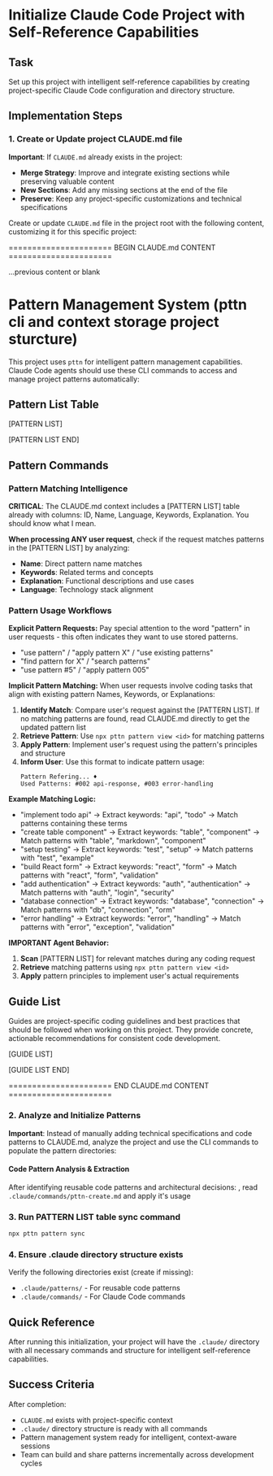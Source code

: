 # Initialize Claude Code Project with Self-Reference Capabilities

## Task

Set up this project with intelligent self-reference capabilities by creating project-specific Claude Code configuration and directory structure.

## Implementation Steps

### 1. Create or Update project CLAUDE.md file

**Important**: If `CLAUDE.md` already exists in the project:

- **Merge Strategy**: Improve and integrate existing sections while preserving valuable content
- **New Sections**: Add any missing sections at the end of the file
- **Preserve**: Keep any project-specific customizations and technical specifications

Create or update `CLAUDE.md` file in the project root with the following content, customizing it for this specific project:

====================== BEGIN CLAUDE.md CONTENT ======================

...previous content or blank

# Pattern Management System (pttn cli and context storage project sturcture)

This project uses `pttn` for intelligent pattern management capabilities.
Claude Code agents should use these CLI commands to access and manage project patterns automatically:

## Pattern List Table

[PATTERN LIST]

[PATTERN LIST END]

## Pattern Commands

### Pattern Matching Intelligence
**CRITICAL**: The CLAUDE.md context includes a [PATTERN LIST] table already with columns: ID, Name, Language, Keywords, Explanation. You should know what I mean.

**When processing ANY user request**, check if the request matches patterns in the [PATTERN LIST] by analyzing:
- **Name**: Direct pattern name matches
- **Keywords**: Related terms and concepts
- **Explanation**: Functional descriptions and use cases
- **Language**: Technology stack alignment

### Pattern Usage Workflows

**Explicit Pattern Requests:**
Pay special attention to the word "pattern" in user requests - this often indicates they want to use stored patterns.
- "use pattern" / "apply pattern X" / "use existing patterns"
- "find pattern for X" / "search patterns"
- "use pattern #5" / "apply pattern 005"

**Implicit Pattern Matching:**
When user requests involve coding tasks that align with existing pattern Names, Keywords, or Explanations:

1. **Identify Match**: Compare user's request against the [PATTERN LIST]. If no matching patterns are found, read CLAUDE.md directly to get the updated pattern list
2. **Retrieve Pattern**: Use `npx pttn pattern view <id>` for matching patterns
3. **Apply Pattern**: Implement user's request using the pattern's principles and structure
4. **Inform User**: Use this format to indicate pattern usage:
   ```
   Pattern Refering... ♦️
   Used Patterns: #002 api-response, #003 error-handling
   ```

**Example Matching Logic:**
- "implement todo api" → Extract keywords: "api", "todo" → Match patterns containing these terms
- "create table component" → Extract keywords: "table", "component" → Match patterns with "table", "markdown", "component"
- "setup testing" → Extract keywords: "test", "setup" → Match patterns with "test", "example"
- "build React form" → Extract keywords: "react", "form" → Match patterns with "react", "form", "validation"
- "add authentication" → Extract keywords: "auth", "authentication" → Match patterns with "auth", "login", "security"
- "database connection" → Extract keywords: "database", "connection" → Match patterns with "db", "connection", "orm"
- "error handling" → Extract keywords: "error", "handling" → Match patterns with "error", "exception", "validation"

**IMPORTANT Agent Behavior:**
1. **Scan** [PATTERN LIST] for relevant matches during any coding request
2. **Retrieve** matching patterns using `npx pttn pattern view <id>`
3. **Apply** pattern principles to implement user's actual requirements


## Guide List

Guides are project-specific coding guidelines and best practices that should be followed when working on this project. They provide concrete, actionable recommendations for consistent code development.

[GUIDE LIST]

[GUIDE LIST END]

====================== END CLAUDE.md CONTENT ======================


### 2. Analyze and Initialize Patterns

**Important**: Instead of manually adding technical specifications and code patterns to CLAUDE.md, analyze the project and use the CLI commands to populate the pattern directories:

#### Code Pattern Analysis & Extraction

After identifying reusable code patterns and architectural decisions: , read `.claude/commands/pttn-create.md` and apply it's usage

### 3. Run PATTERN LIST table sync command

```bash
npx pttn pattern sync
```

### 4. Ensure .claude directory structure exists

Verify the following directories exist (create if missing):

- `.claude/patterns/` - For reusable code patterns
- `.claude/commands/` - For Claude Code commands

## Quick Reference

After running this initialization, your project will have the `.claude/` directory with all necessary commands and structure for intelligent self-reference capabilities.

## Success Criteria

After completion:

- `CLAUDE.md` exists with project-specific context
- `.claude/` directory structure is ready with all commands
- Pattern management system ready for intelligent, context-aware sessions
- Team can build and share patterns incrementally across development cycles
